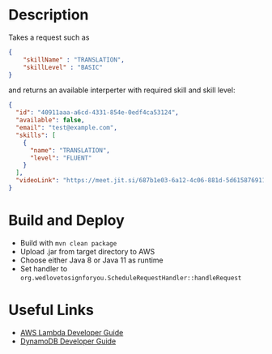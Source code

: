 # Description
Takes a request such as 
```json
{
    "skillName" : "TRANSLATION",
    "skillLevel" : "BASIC"
}
````
and returns an available interperter with required skill and skill level:
```json
{
  "id": "40911aaa-a6cd-4331-854e-0edf4ca53124",
  "available": false,
  "email": "test@example.com",
  "skills": [
    {
      "name": "TRANSLATION",
      "level": "FLUENT"
    }
  ],
  "videoLink": "https://meet.jit.si/687b1e03-6a12-4c06-881d-5d6158769111"
}
````

# Build and Deploy
- Build with `mvn clean package`
- Upload .jar from target directory to AWS
- Choose either Java 8 or Java 11 as runtime
- Set handler to `org.wedlovetosignforyou.ScheduleRequestHandler::handleRequest`

# Useful Links
- [AWS Lambda Developer Guide](https://docs.aws.amazon.com/de_de/lambda/latest/dg/welcome.html)
- [DynamoDB Developer Guide](https://docs.aws.amazon.com/de_de/amazondynamodb/latest/developerguide/Introduction.html)